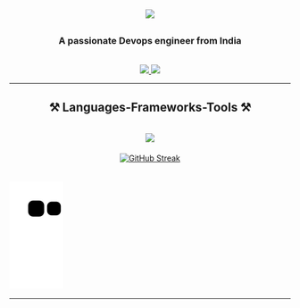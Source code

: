 <h1 align="center">
    <img src="https://readme-typing-svg.herokuapp.com?font=Times+new+roman&size=23&pause=1000&color=0FA8FC&background=43034B00&center=true&vCenter=true&random=false&width=435&lines=Maneesh+Nirmal" />
</h1>

<h3 align="center">A passionate Devops engineer from India</h3>

<br/>
<!--
<div align="center">
 
 🔭 I’m currently working on **a chat app**
 
 🌱 I’m currently learning **Redis, Tailwind, React Native Expo**

 💬 Ask me about **Node.js, React, Firebase, MongoDB... or anything [here](https://github.com/salesp07/salesp07/issues)**

 ⚡ Fun fact **Game of Thrones Night's Watch cloaks are made from Ikea rugs**
 
 </div>-->
 
<div align="center"> 
  <a href="mailto:maneesh.nir@gmail.com">
    <img src="https://img.shields.io/badge/Gmail-333333?style=for-the-badge&logo=gmail&logoColor=red" />
  </a>
  <a href="https://www.linkedin.com/in/maneesh-nirmal-b41002137/" target="_blank">
    <img src="https://img.shields.io/badge/LinkedIn-0077B5?style=for-the-badge&logo=linkedin&logoColor=white" target="_blank" />
  </a>
</div>

 <hr/>
 
<h2 align="center">⚒️ Languages-Frameworks-Tools ⚒️</h2>
<br/>
<div align="center">
    <img src="https://skillicons.dev/icons?i=aws,docker,kubernetes,ansible,python,php,jenkins,git,gcp" />
<br/>
<br/>
    <a href="https://git.io/streak-stats"><img src="https://github-readme-streak-stats.herokuapp.com?user=Maneeshnirmal%2F&theme=tokyonight&border_radius=4.9" alt="GitHub Streak" /></a>
</div>
</br>
</br>
<picture>
  <source media="(prefers-color-scheme: dark)" srcset="https://raw.githubusercontent.com/vishastra/vishastra/output/github-contribution-grid-snake-dark.svg">
  <source media="(prefers-color-scheme: light)" srcset="https://raw.githubusercontent.com/vishastra/vishastra/output/github-contribution-grid-snake.svg">
  <img alt="github contribution grid snake animation" src="https://raw.githubusercontent.com/vishastra/vishastra/output/github-contribution-grid-snake.svg">
</picture>
<br/>
<hr/>


